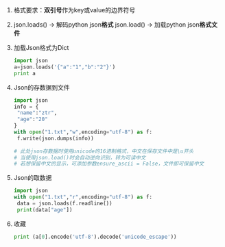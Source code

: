 1. 格式要求：**双引号**作为key或value的边界符号

2. json.loads()  ->  解码python json**格式**
   json.load()    ->  加载python json**格式文件**

3. 加载Json格式为Dict

   ```python
   import json
   a=json.loads('{"a":"1","b":"2"}')
   print a
   ```

4. Json的存数据到文件

   ```python
   import json
   info = {
   	"name":"ztr",
   	"age":"20"
   }
   with open("1.txt","w",encoding="utf-8") as f:
   	f.write(json.dumps(info))
   	
   # 此处json存数据时使用unicode的16进制格式，中文在保存文件中是\u开头
   # 当使用json.load()时会自动逆向识别，转为可读中文
   # 若想保留中文的显示，可添加参数ensure_ascii = False，文件即可保留中文
   ```

5. Json的取数据

   ```python
   import json
   with open("1.txt","r",encoding="utf-8") as f:
   	data = json.loads(f.readline())
   	print(data["age"])
   ```

6. 收藏

   ```python
   print (a[0].encode('utf-8').decode('unicode_escape'))
   ```

   